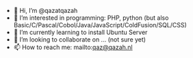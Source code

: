 - 👋 Hi, I’m @qazatqazah
- 👀 I’m interested in programming: PHP, python (but also Basic/C/Pascal/Cobol/Java/JavaScript/ColdFusion/SQL/CSS)
- 🌱 I’m currently learning to install Ubuntu Server
- 💞️ I’m looking to collaborate on ... (not sure yet)
- 📫 How to reach me: mailto:qaz@qazah.nl

<!---
qazatqazah/qazatqazah is a ✨ special ✨ repository because its `README.md` (this file) appears on your GitHub profile.
You can click the Preview link to take a look at your changes.
--->
